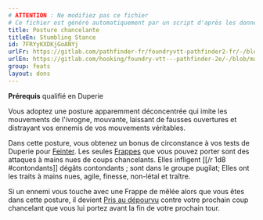 ```yaml
---
# ATTENTION : Ne modifiez pas ce fichier
# Ce fichier est généré automatiquement par un script d'après les données du module Foundry VTT officiel et de sa traduction
title: Posture chancelante
titleEn: Stumbling Stance
id: 7FRYyKXDKjGoANYj
urlFr: https://gitlab.com/pathfinder-fr/foundryvtt-pathfinder2-fr/-/blob/master/data/feats/7FRYyKXDKjGoANYj.htm
urlEn: https://gitlab.com/hooking/foundry-vtt---pathfinder-2e/-/blob/master/packs/data/feats.db/stumbling-stance.json
group: feats
layout: dons
---
```

**Prérequis** qualifié en Duperie

Vous adoptez une posture apparemment déconcentrée qui imite les mouvements de l'ivrogne, mouvante, laissant de fausses ouvertures et distrayant vos ennemis de vos mouvements véritables.

Dans cette posture, vous obtenez un bonus de circonstance à vos tests de Duperie pour [Feinter](../actions/feinter.md). Les seules [Frappes](../actions/frapper.md) que vous pouvez porter sont des attaques à mains nues de coups chancelants. Elles infligent [[/r 1d8 #contondants]] dégâts contondants ; sont dans le groupe pugilat; Elles ont les traits à mains nues, agile, finesse, non-létal et traître.

Si un ennemi vous touche avec une Frappe de mêlée alors que vous êtes dans cette posture, il devient [Pris au dépourvu](../conditions/pris-au-dépourvu.md) contre votre prochain coup chancelant que vous lui portez avant la fin de votre prochain tour.


